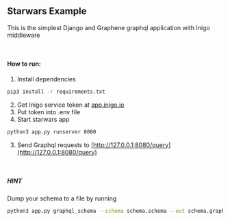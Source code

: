 
## Starwars Example

This is the simplest Django and Graphene graphql application with Inigo middleware


<br/>

#### How to run:
1. Install dependencies
```bash
pip3 install -r requirements.txt
```
2. Get Inigo service token at [app.inigo.io](https://app.inigo.io)
3. Put token into .env file
4. Start starwars app
```bash
python3 app.py runserver 8080
```
3. Send Graphql requests to [http://127.0.0.1:8080/query](http://127.0.0.1:8080/query)

<br/>

##### HINT
Dump your schema to a file by running
```bash
python3 app.py graphql_schema --schema schema.schema --out schema.graphql
```